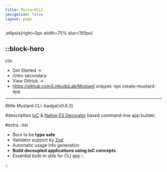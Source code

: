 ```yaml
---
title: MustardCLI
navigation: false
layout: page
---
```


:ellipsis{right=0px width=75% blur=150px}

::block-hero
---

cta:
  - Get Started →
  - /intro
secondary:
  - View GitHub →
  - https://github.com/LinbuduLab/Mustard
snippet: npx create-mustard-app
---

#title
Mustard CLI :badge[v0.6.3]

#description
[IoC](https://en.wikipedia.org/wiki/Inversion_of_control) & [Native ES Decorator](https://github.com/tc39/proposal-decorators) based command-line app builder.

#extra
  ::list
  - Born to be **type safe**
  - Validator support by [Zod](https://github.com/colinhacks/zod)
  - Automatic usage info generation
  - **Build decoupled applications using IoC concepts**
  - Essential built-in utils for CLI app
  ::

::
